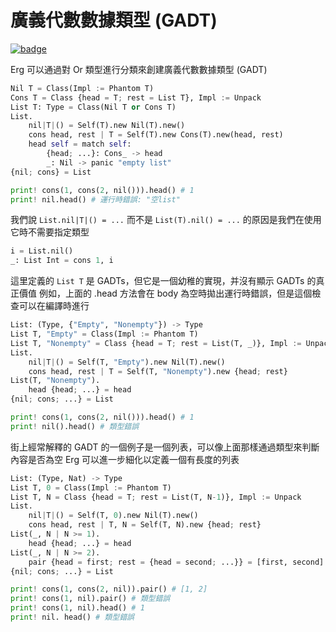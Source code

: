 # 廣義代數數據類型 (GADT)

[![badge](https://img.shields.io/endpoint.svg?url=https%3A%2F%2Fgezf7g7pd5.execute-api.ap-northeast-1.amazonaws.com%2Fdefault%2Fsource_up_to_date%3Fowner%3Derg-lang%26repos%3Derg%26ref%3Dmain%26path%3Ddoc/EN/syntax/type/advanced/GADTs.md%26commit_hash%3D06f8edc9e2c0cee34f6396fd7c64ec834ffb5352)](https://gezf7g7pd5.execute-api.ap-northeast-1.amazonaws.com/default/source_up_to_date?owner=erg-lang&repos=erg&ref=main&path=doc/EN/syntax/type/advanced/GADTs.md&commit_hash=06f8edc9e2c0cee34f6396fd7c64ec834ffb5352)

Erg 可以通過對 Or 類型進行分類來創建廣義代數數據類型 (GADT)

```python
Nil T = Class(Impl := Phantom T)
Cons T = Class {head = T; rest = List T}, Impl := Unpack
List T: Type = Class(Nil T or Cons T)
List.
    nil|T|() = Self(T).new Nil(T).new()
    cons head, rest | T = Self(T).new Cons(T).new(head, rest)
    head self = match self:
        {head; ...}: Cons_ -> head
        _: Nil -> panic "empty list"
{nil; cons} = List

print! cons(1, cons(2, nil())).head() # 1
print! nil.head() # 運行時錯誤: "空list"
```

我們說 `List.nil|T|() = ...` 而不是 `List(T).nil() = ...` 的原因是我們在使用它時不需要指定類型

```python
i = List.nil()
_: List Int = cons 1, i
```

這里定義的 `List T` 是 GADTs，但它是一個幼稚的實現，并沒有顯示 GADTs 的真正價值
例如，上面的 .head 方法會在 body 為空時拋出運行時錯誤，但是這個檢查可以在編譯時進行

```python
List: (Type, {"Empty", "Nonempty"}) -> Type
List T, "Empty" = Class(Impl := Phantom T)
List T, "Nonempty" = Class {head = T; rest = List(T, _)}, Impl := Unpack
List.
    nil|T|() = Self(T, "Empty").new Nil(T).new()
    cons head, rest | T = Self(T, "Nonempty").new {head; rest}
List(T, "Nonempty").
    head {head; ...} = head
{nil; cons; ...} = List

print! cons(1, cons(2, nil())).head() # 1
print! nil().head() # 類型錯誤
```

街上經常解釋的 GADT 的一個例子是一個列表，可以像上面那樣通過類型來判斷內容是否為空
Erg 可以進一步細化以定義一個有長度的列表

```python
List: (Type, Nat) -> Type
List T, 0 = Class(Impl := Phantom T)
List T, N = Class {head = T; rest = List(T, N-1)}, Impl := Unpack
List.
    nil|T|() = Self(T, 0).new Nil(T).new()
    cons head, rest | T, N = Self(T, N).new {head; rest}
List(_, N | N >= 1).
    head {head; ...} = head
List(_, N | N >= 2).
    pair {head = first; rest = {head = second; ...}} = [first, second]
{nil; cons; ...} = List

print! cons(1, cons(2, nil)).pair() # [1, 2]
print! cons(1, nil).pair() # 類型錯誤
print! cons(1, nil).head() # 1
print! nil. head() # 類型錯誤
```
